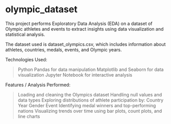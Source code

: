 # olympic_dataset

This project performs Exploratory Data Analysis (EDA) on a dataset of Olympic athletes and events to extract insights using data visualization and statistical analysis.

The dataset used is dataset_olympics.csv, which includes information about athletes, countries, medals, events, and Olympic years.

Technologies Used:
> Python
> Pandas for data manipulation
> Matplotlib and Seaborn for data visualization
> Jupyter Notebook for interactive analysis

Features / Analysis Performed:
> Loading and cleaning the Olympics dataset
> Handling null values and data types
> Exploring distributions of athlete participation by:
    Country
    Year
    Gender
    Event
> Identifying medal winners and top-performing nations
> Visualizing trends over time using bar plots, count plots, and line charts
